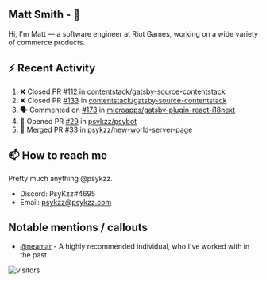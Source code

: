 <!--
[![PsyKzz's github stats](https://github-readme-stats.vercel.app/api?username=psykzz&show_icons=true)](https://github.com/anuraghazra/github-readme-stats)
-->

## Matt Smith - 👋
Hi, I'm Matt — a software engineer at Riot Games, working on a wide variety of commerce products.

## ⚡ Recent Activity

<!--START_SECTION:activity-->
1. ❌ Closed PR [#112](https://github.com/contentstack/gatsby-source-contentstack/pull/112) in [contentstack/gatsby-source-contentstack](https://github.com/contentstack/gatsby-source-contentstack)
2. ❌ Closed PR [#133](https://github.com/contentstack/gatsby-source-contentstack/pull/133) in [contentstack/gatsby-source-contentstack](https://github.com/contentstack/gatsby-source-contentstack)
3. 🗣 Commented on [#173](https://github.com/microapps/gatsby-plugin-react-i18next/issues/173) in [microapps/gatsby-plugin-react-i18next](https://github.com/microapps/gatsby-plugin-react-i18next)
4. 💪 Opened PR [#29](https://github.com/psykzz/psybot/pull/29) in [psykzz/psybot](https://github.com/psykzz/psybot)
5. 🎉 Merged PR [#33](https://github.com/psykzz/new-world-server-page/pull/33) in [psykzz/new-world-server-page](https://github.com/psykzz/new-world-server-page)
<!--END_SECTION:activity-->


## 📫 How to reach me

Pretty much anything @psykzz.

- Discord: PsyKzz#4695
- Email: psykzz@psykzz.com


## Notable mentions / callouts

 - [@neamar](https://github.com/neamar) - A highly recommended individual, who I've worked with in the past.


![visitors](https://visitor-badge.glitch.me/badge?page_id=psykzz/psykzz)


